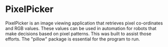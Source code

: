 # PixelPicker
PixelPicker is an image viewing application that retrieves pixel co-ordinates and RGB values.
These values can be used in automation for robots that make decisions based on pixel patterns.
This was built to assist those efforts.
The "pillow" package is essential for the program to run.
